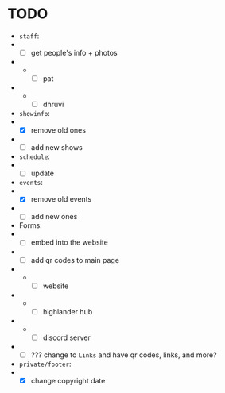 # TODO

* `staff`:
* * [ ] get people's info + photos
* * * [ ] pat
* * * [ ] dhruvi
* `showinfo`:
* * [x] remove old ones
* * [ ] add new shows
* `schedule`:
* * [ ] update
* `events`:
* * [x] remove old events
* * [ ] add new ones
* Forms:
* * [ ] embed into the website
* * [ ] add qr codes to main page
* * * [ ] website
* * * [ ] highlander hub
* * * [ ] discord server
* * [ ] ??? change to `Links` and have qr codes, links, and more?
* `private/footer`:
* * [x] change copyright date